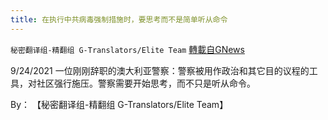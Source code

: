 ```yaml
---
title: 在执行中共病毒强制措施时，要思考而不是简单听从命令
---
```

`秘密翻译组-精翻组 G-Translators/Elite Team` [轉載自GNews](https://gnews.org/zh-hans/1588942/)

9/24/2021 一位刚刚辞职的澳大利亚警察：警察被用作政治和其它目的议程的工具，对社区强行施压。警察需要开始思考，而不只是听从命令。

By： 【秘密翻译组-精翻组 G-Translators/Elite Team】
